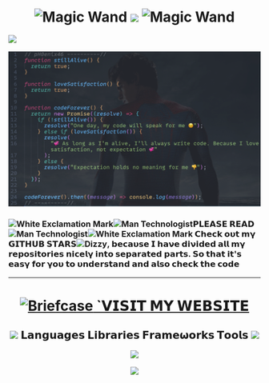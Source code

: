 <!-- ❗❗❗❗❗❗❗❗❗ Don't copy mine, create your own ❗❗❗❗❗❗❗❗❗ -->
<!-- ⛔️⛔️⛔️⛔️⛔️⛔️⛔️⛔️⛔️❗❗❗❗❗❗❗❗❗ If you copy me! you will be hacked ❗❗❗❗❗❗❗❗❗⛔️⛔️⛔️⛔️⛔️⛔️⛔️⛔️⛔️ -->
<!-- ✅✅✅✅✅✅ made by pH0enix46(MD JOY) -->

<h1 align="center"><img src="https://raw.githubusercontent.com/Tarikul-Islam-Anik/Telegram-Animated-Emojis/main/Activity/Magic%20Wand.webp" alt="Magic Wand" width="60" height="60" />
  <img src="https://readme-typing-svg.herokuapp.com/?font=Righteous&size=30&center=true&vCenter=true&width=500&height=70&duration=3500&color=%2300987A&lines=𝗥𝗘𝝖𝗖𝝩+￨+𝝢𝗘𝝬𝝩.𝗝𝗦+￨+𝗦𝗨𝗣𝝖𝗕𝝖𝗦𝗘;𝗣𝗮𝘀𝘀𝗶𝗼𝗻𝗮𝘁𝗲+𝗙𝞄𝝞𝝞+𝗦𝘁𝗮𝗰𝗸+𝗗𝗲𝝼𝗲𝝞𝗼𝗽𝗲𝗿;𝗣𝗿𝗼𝗯𝝞𝗲𝗺+𝗦𝗼𝝞𝝼𝗲𝗿" />
 <img src="https://raw.githubusercontent.com/Tarikul-Islam-Anik/Telegram-Animated-Emojis/main/Activity/Magic%20Wand.webp" alt="Magic Wand" width="60" height="60" />
</h1>

<img src="https://user-images.githubusercontent.com/73097560/115834477-dbab4500-a447-11eb-908a-139a6edaec5c.gif">

![MasterHead](https://github.com/pH0enix46/my-PorTFolio---V1/blob/main/public/img/pH0enix--LIFE.png)
<br/>
<h3><b><img src="https://raw.githubusercontent.com/Tarikul-Islam-Anik/Telegram-Animated-Emojis/main/Symbols/White%20Exclamation%20Mark.webp" alt="White Exclamation Mark" width="25" height="25" /><img src="https://raw.githubusercontent.com/Tarikul-Islam-Anik/Telegram-Animated-Emojis/main/People/Man%20Technologist.webp" alt="Man Technologist" width="45" height="45" />𝝦𝗟𝗘𝝖𝗦𝗘 𝗥𝗘𝝖𝗗<img src="https://raw.githubusercontent.com/Tarikul-Islam-Anik/Telegram-Animated-Emojis/main/People/Man%20Technologist.webp" alt="Man Technologist" width="45" height="45" /><img src="https://raw.githubusercontent.com/Tarikul-Islam-Anik/Telegram-Animated-Emojis/main/Symbols/White%20Exclamation%20Mark.webp" alt="White Exclamation Mark" width="25" height="25" /> 𝗖𝗵𝗲𝗰𝗸 𝝾𝞄𝘁 𝗺𝝲 𝗚𝗜𝝩𝗛𝗨𝗕 𝗦𝗧𝝖𝗥𝗦<img src="https://raw.githubusercontent.com/Tarikul-Islam-Anik/Telegram-Animated-Emojis/main/Symbols/Dizzy.webp" alt="Dizzy" width="25" height="25" />, 𝗯𝗲𝗰𝗮𝞄𝘀𝗲 𝗜 𝗵𝗮𝝼𝗲 𝗱𝗶𝝼𝗶𝗱𝗲𝗱 𝗮𝗹𝗹 𝗺𝝲 𝗿𝗲𝗽𝝾𝘀𝗶𝘁𝝾𝗿𝗶𝗲𝘀 𝗻𝗶𝗰𝗲𝗹𝝲 𝗶𝗻𝘁𝝾 𝘀𝗲𝗽𝗮𝗿𝗮𝘁𝗲𝗱 𝗽𝗮𝗿𝘁𝘀. 𝗦𝝾 𝘁𝗵𝗮𝘁 𝗶𝘁'𝘀 𝗲𝗮𝘀𝝲 𝗳𝝾𝗿 𝝲𝝾𝞄 𝘁𝝾 𝞄𝗻𝗱𝗲𝗿𝘀𝘁𝗮𝗻𝗱 𝗮𝗻𝗱 𝗮𝗹𝘀𝝾 𝗰𝗵𝗲𝗰𝗸 𝘁𝗵𝗲 𝗰𝝾𝗱𝗲 <b/></h3>
<hr/>


<h1 align="center">
 <a href="https://ph0enix46-portfolio.vercel.app/" target="_blank"><img src="https://raw.githubusercontent.com/Tarikul-Islam-Anik/Telegram-Animated-Emojis/main/Objects/Briefcase.webp" alt="Briefcase" width="50" height="50" /> `𝗩𝗜𝗦𝗜𝝩 𝗠𝝪 𝗪𝗘𝗕𝗦𝗜𝝩𝗘</a>
</h1>
 
<h2 align="center"><img src = "https://i.pinimg.com/originals/3f/7e/4e/3f7e4eff7c96e9fe4b8b4b1ff3f7bdb5.gif" width = 4.8%> 𝗟𝗮𝗻𝗴𝘂𝗮𝗴𝗲𝘀 𝗟𝗶𝗯𝗿𝗮𝗿𝗶𝗲𝘀 𝗙𝗿𝗮𝗺𝗲𝞈𝝾𝗿𝗸𝘀 𝗧𝝾𝝾𝗹𝘀 <img src = "https://i.pinimg.com/originals/3f/7e/4e/3f7e4eff7c96e9fe4b8b4b1ff3f7bdb5.gif" width = 4.8%></h2>

<p align="center">
  <a href="https://go-skill-icons.vercel.app/">
    <img
      src="https://go-skill-icons.vercel.app/api/icons?i=javascript,tailwindcss,shadcn,react,stripe,nextjs,nodejs,expressjs,mongodb,supabase,typescript&theme=light"
    />
  </a>
</p>


<p align="center">
   <img src="https://capsule-render.vercel.app/api?type=waving&color=30:7812f8,100:00D8FF&height=80&section=footer"/>
</p>
